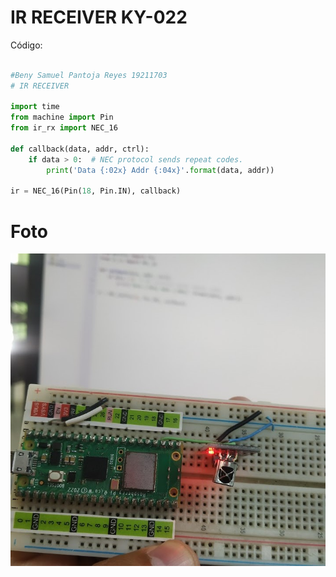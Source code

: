 # IR RECEIVER  KY-022

Código:

```python

#Beny Samuel Pantoja Reyes 19211703
# IR RECEIVER

import time
from machine import Pin
from ir_rx import NEC_16

def callback(data, addr, ctrl):
    if data > 0:  # NEC protocol sends repeat codes.
        print('Data {:02x} Addr {:04x}'.format(data, addr))

ir = NEC_16(Pin(18, Pin.IN), callback)

```

# Foto

![](IRRECEIVER.jpg)

